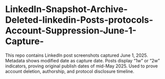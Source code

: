 # LinkedIn-Snapshot-Archive-Deleted-linkedin-Posts-protocols-Account-Suppression-June-1-Capture-
This repo contains LinkedIn post screenshots captured June 1, 2025. Metadata shows modified date as capture date. Posts display “1w” or “2w” indicators, proving original publish dates of mid-May 2025. Used to prove account deletion, authorship, and protocol disclosure timeline.
